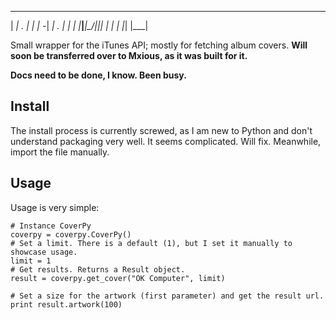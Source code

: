                              
                             
 ___ ___ _ _ ___ ___ ___ _ _ 
|  _| . | | | -_|  _| . | | |
|___|___|\_/|___|_| |  _|_  |
                    |_| |___|
                    
Small wrapper for the iTunes API; mostly for fetching album covers. **Will soon be transferred over to Mxious, as it was built for it.** 

**Docs need to be done, I know. Been busy.**

## Install
The install process is currently screwed, as I am new to Python and don't understand packaging very well. It seems complicated. Will fix. Meanwhile, import the file manually.

## Usage
Usage is very simple:
  
    # Instance CoverPy
    coverpy = coverpy.CoverPy()
    # Set a limit. There is a default (1), but I set it manually to showcase usage.
    limit = 1
    # Get results. Returns a Result object.
    result = coverpy.get_cover("OK Computer", limit)
    
    # Set a size for the artwork (first parameter) and get the result url.
    print result.artwork(100)
